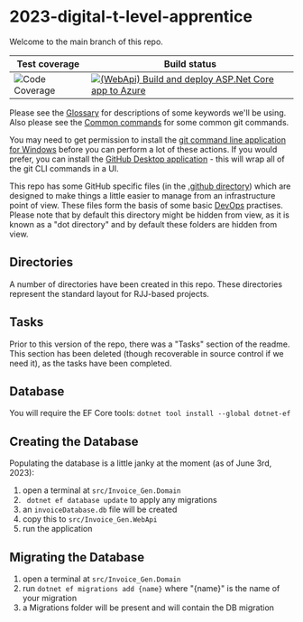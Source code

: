 # 2023-digital-t-level-apprentice

Welcome to the main branch of this repo.

| Test coverage | Build status |
|---------|---------|
| ![Code Coverage](https://img.shields.io/badge/Code%20Coverage-98%25-green?style=flat) | [![(WebApi) Build and deploy ASP.Net Core app to Azure](https://github.com/jamie-taylor-rjj/2023-digital-t-level-apprentice/actions/workflows/main_2023-invoice-gen.yml/badge.svg?branch=main)](https://github.com/jamie-taylor-rjj/2023-digital-t-level-apprentice/actions/workflows/main_2023-invoice-gen.yml) |

Please see the [Glossary](./GLOSSARY.MD) for descriptions of some keywords we'll be using. Also please see the [Common commands](/COMMON-COMMANDS.MD) for some common git commands.

You may need to get permission to install the [git command line application for Windows](https://git-scm.com/download/win) before you can perform a lot of these actions. If you would prefer, you can install the [GitHub Desktop application](https://desktop.github.com/) - this will wrap all of the git CLI commands in a UI.

This repo has some GitHub specific files (in the [.github directory](./.github/)) which are designed to make things a little easier to manage from an infrastructure point of view. These files form the basis of some basic [DevOps](https://en.wikipedia.org/wiki/DevOps) practises. Please note that by default this directory might be hidden from view, as it is known as a "dot directory" and by default these folders are hidden from view.

## Directories

A number of directories have been created in this repo. These directories represent the standard layout for RJJ-based projects.

## Tasks

Prior to this version of the repo, there was a "Tasks" section of the readme. This section has been deleted (though recoverable in source control if we need it), as the tasks have been completed.

## Database

You will require the EF Core tools: `dotnet tool install --global dotnet-ef`

## Creating the Database

Populating the database is a little janky at the moment (as of June 3rd, 2023):

1. open a terminal at `src/Invoice_Gen.Domain`
1. ` dotnet ef database update` to apply any migrations
1. an `invoiceDatabase.db` file will be created
1. copy this to `src/Invoice_Gen.WebApi`
1. run the application

## Migrating the Database

1. open a terminal at `src/Invoice_Gen.Domain`
1. run `dotnet ef migrations add {name}` where "{name}" is the name of your migration
1. a Migrations folder will be present and will contain the DB migration
